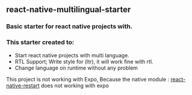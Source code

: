 ## react-native-multilingual-starter
### Basic starter for react native projects with.

### This starter created to:
 - Start react native projects with multi language.
 - RTL Support; Write style for (ltr), it will work fine with rtl.
 - Change language on runtime without any problem

This project is not working with Expo, Because the native module : [react-native-restart](https://www.npmjs.com/package/react-native-restart) does not working with expo
